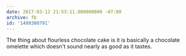 ```yaml
---
date: 2017-03-12 21:53:11.000000000 -07:00
archive: fb
id: '1489380791'
---
```


The thing about flourless chocolate cake is it is basically a chocolate omelette which doesn't sound nearly as good as it tastes.
